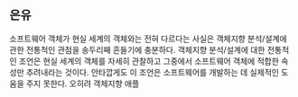 ## 은유
소프트웨어 객체가 현실 세계의 객체와는 전혀 다르다는 사실은 객체지향 분석/설계에 관한 전통적인 관점을 송두리째 흔들기에 충분하다. 객체지향 분석/설계에 대한 전통적인 조언은 현실 세계의 객체를 자세히 관찰하고 그중에서 소프트웨어 객체에 적합한 속성만 추려내라는 것이다. 안타깝게도 이 조언은 소프트웨어를 개발하는 데 실제적인 도움을 주지 못한다. 오히려 객체지향 애플